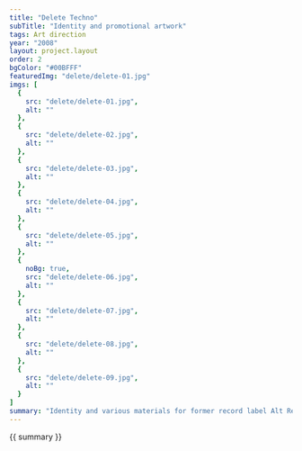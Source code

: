 ```yaml
---
title: "Delete Techno"
subTitle: "Identity and promotional artwork"
tags: Art direction
year: "2008"
layout: project.layout
order: 2
bgColor: "#00BFFF"
featuredImg: "delete/delete-01.jpg"
imgs: [
  {
    src: "delete/delete-01.jpg",
    alt: ""
  },
  {
    src: "delete/delete-02.jpg",
    alt: ""
  },
  {
    src: "delete/delete-03.jpg",
    alt: ""
  },
  {
    src: "delete/delete-04.jpg",
    alt: ""
  },
  {
    src: "delete/delete-05.jpg",
    alt: ""
  },
  {
    noBg: true,
    src: "delete/delete-06.jpg",
    alt: ""
  },
  {
    src: "delete/delete-07.jpg",
    alt: ""
  },
  {
    src: "delete/delete-08.jpg",
    alt: ""
  },
  {
    src: "delete/delete-09.jpg",
    alt: ""
  }
]
summary: "Identity and various materials for former record label Alt Recordings and associated club night Delete"
---
```


{{ summary }}